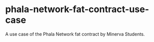 # phala-network-fat-contract-use-case
A use case of the Phala Network fat contract by Minerva Students.
